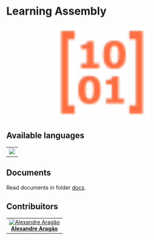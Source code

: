 # Learning Assembly

<div style="width: 100%; display: flex; justify-content: center">
  <img src="https://raw.githubusercontent.com/PKief/vscode-material-icon-theme/main/icons/assembly.svg" width="250">
</div>

## Available languages
<table style="border-collapse: collapse;">
  <tr>
    <td style="border: none;">
      <a href='./README.pt.md' title="Ler em portugês">
        <img src="https://assets.ipstack.com/flags/br.svg" height="20">
      </a>
    </td>
  </tr>
</table>

## Documents
Read documents in folder [docs](./docs).

## Contribuitors
<table>
  <tr>
    <td align="center">
      <a href="https://github.com/alexaragao">
        <img src="https://avatars.githubusercontent.com/u/43763150?s=100" width="100px;" alt="Alexandre Aragão"/>
        <br />
        <b>Alexandre Aragão</b>
      </a>
    </td>
  </tr>
</table>